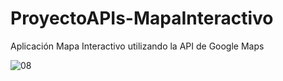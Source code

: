 # ProyectoAPIs-MapaInteractivo

Aplicación Mapa Interactivo utilizando la API de Google Maps

![08](https://user-images.githubusercontent.com/22374792/85015557-8a069f80-b13e-11ea-8ed0-fabccc325aef.gif)

